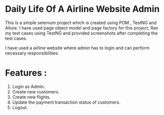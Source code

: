 # Daily Life Of A Airline Website Admin
This is a simple selenium project which is created using POM , TestNG and Allure. I have used page object model and page factory for this project, Ran my 
test cases using TestNG and provided screenshots after completing the test cases.

I have used a airline website where admin has to login and can perform necessary responsibilities.

# Features :
1. Login as Admin.
2. Create new customers.
3. Create new flights.
4. Update the payment transaction status of customers.
5. Logout.
